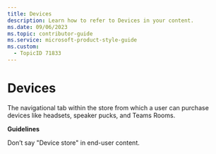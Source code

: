 ```yaml
---
title: Devices
description: Learn how to refer to Devices in your content.
ms.date: 09/06/2023
ms.topic: contributor-guide
ms.service: microsoft-product-style-guide
ms.custom:
  - TopicID 71833
---
```



# Devices

The navigational tab within the store from which a user can purchase devices like headsets, speaker pucks, and Teams Rooms.  

**Guidelines**  

Don’t say "Device store" in end-user content.  

